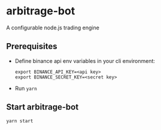 # arbitrage-bot

A configurable node.js trading engine

## Prerequisites

- Define binance api env variables in your cli environment:

    ```
    export BINANCE_API_KEY=<api key>
    export BINANCE_SECRET_KEY=<secret key>
    ```
- Run `yarn`

## Start arbitrage-bot

`yarn start`